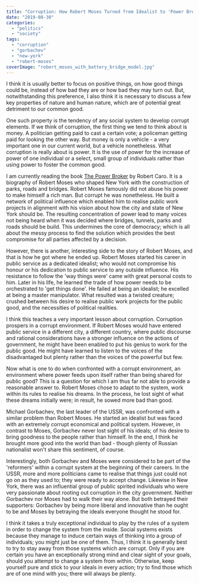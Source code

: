 ```yaml
---
title: "Corruption: How Robert Moses Turned from Idealist to 'Power Broker'"
date: "2019-08-30"
categories: 
  - "politics"
  - "society"
tags: 
  - "corruption"
  - "gorbachev"
  - "new-york"
  - "robert-moses"
coverImage: "robert_moses_with_battery_bridge_model.jpg"
---
```


I think it is usually better to focus on positive things, on how good things could be, instead of how bad they are or how bad they may turn out. But, notwithstanding this preference, I also think it is necessary to discuss a few key properties of nature and human nature, which are of potential great detriment to our common good.

One such property is the tendency of any social system to develop corrupt elements. If we think of corruption, the first thing we tend to think about is money. A politician getting paid to cast a certain vote; a policeman getting paid for looking the other way. But money is only a vehicle - a very important one in our current world, but a vehicle nonetheless. What corruption is really about is power. It is the use of power for the increase of power of one individual or a select, small group of individuals rather than using power to foster the common good.

I am currently reading the book [The Power Broker](https://www.goodreads.com/review/show/2425546268?book_show_action=false&from_review_page=1) by Robert Caro. It is a biography of Robert Moses who shaped New York with the construction of parks, roads and bridges. Robert Moses famously did not abuse his power to make himself a rich man. But corrupt he was nonetheless. He built a network of political influence which enabled him to realise public work projects in alignment with his vision about how the city and state of New York should be. The resulting concentration of power lead to many voices not being heard when it was decided where bridges, tunnels, parks and roads should be build. This undermines the core of democracy; which is all about the messy process to find the solution which provides the best compromise for all parties affected by a decision.

However, there is another, interesting side to the story of Robert Moses, and that is how he got where he ended up. Robert Moses started his career in public service as a dedicated idealist; who would not compromise his honour or his dedication to public service to any outside influence. His resistance to follow the 'way things were' came with great personal costs to him. Later in his life, he learned the trade of how power needs to be orchestrated to 'get things done'. He failed at being an idealist; he excelled at being a master manipulator. What resulted was a twisted creature; crushed between his desire to realise public work projects for the public good, and the necessities of political realities.

I think this teaches a very important lesson about corruption. Corruption prospers in a corrupt environment. If Robert Moses would have entered public service in a different city, a different country, where public discourse and rational considerations have a stronger influence on the actions of government, he might have been enabled to put his genius to work for the public good. He might have learned to listen to the voices of the disadvantaged but plenty rather than the voices of the powerful but few.

Now what is one to do when confronted with a corrupt environment, an environment where power feeds upon itself rather than being shared for public good? This is a question for which I am thus far not able to provide a reasonable answer to. Robert Moses chose to adapt to the system, work within its rules to realise his dreams. In the process, he lost sight of what these dreams initially were; in result, he sowed more bad than good.

Michael Gorbachev, the last leader of the USSR, was confronted with a similar problem than Robert Moses. He started an idealist but was faced with an extremely corrupt economical and political system. However, in contrast to Moses, Gorbachev never lost sight of his ideals; of his desire to bring goodness to the people rather than himself. In the end, I think he brought more good into the world than bad - though plenty of Russian nationalist won't share this sentiment, of course.

Interestingly, both Gorbachev and Moses were considered to be part of the 'reformers' within a corrupt system at the beginning of their careers. In the USSR, more and more politicians came to realise that things just could not go on as they used to; they were ready to accept change. Likewise in New York, there was an influential group of public spirited individuals who were very passionate about rooting out corruption in the city government. Neither Gorbachev nor Moses had to walk their way alone. But both betrayed their supporters: Gorbachev by being more liberal and innovative than he ought to be and Moses by betraying the ideals everyone thought he stood for.

I think it takes a truly exceptional individual to play by the rules of a system in order to change the system from the inside. Social systems exists because they manage to induce certain ways of thinking into a group of individuals; you might just be one of them. Thus, I think it is generally best to try to stay away from those systems which are corrupt. Only if you are certain you have an exceptionally strong mind and clear sight of your goals, should you attempt to change a system from within. Otherwise, keep yourself pure and stick to your ideals in every action; try to find those which are of one mind with you; there will always be plenty.
